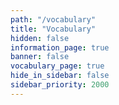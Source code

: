 ```yaml
---
path: "/vocabulary"
title: "Vocabulary"
hidden: false
information_page: true
banner: false
vocabulary_page: true
hide_in_sidebar: false
sidebar_priority: 2000
---
```


<vocabulary />
